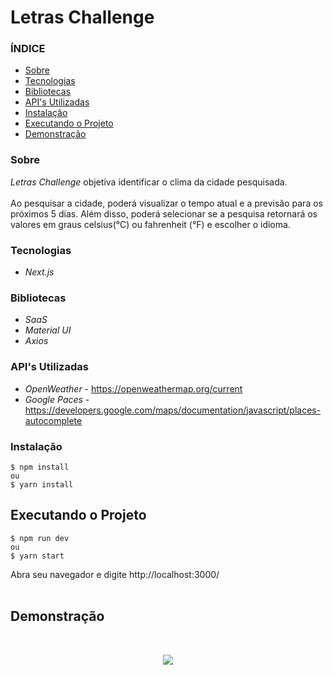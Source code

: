 # Letras Challenge


### ÍNDICE

- [Sobre](#Sobre)
- [Tecnologias](#Tecnologias)
- [Bibliotecas](#Bibliotecas)
- [API's Utilizadas](#API's-Utilizadas)
- [Instalação](#Instalação)
- [Executando o Projeto](#Executando-o-Projeto)
- [Demonstração](#Demonstração)



### Sobre

_Letras Challenge_ objetiva identificar o clima da cidade pesquisada.
<br>
<br>
Ao pesquisar a cidade, poderá visualizar o tempo atual e a previsão para os próximos 5 dias. Além disso, poderá selecionar se a pesquisa retornará os valores em graus celsius(°C) ou fahrenheit (°F) e escolher o idioma.

### Tecnologias

- _Next.js_

### Bibliotecas

- _SaaS_
- _Material UI_
- _Axios_

### API's Utilizadas

- _OpenWeather_ - https://openweathermap.org/current
- _Google Paces_ - https://developers.google.com/maps/documentation/javascript/places-autocomplete

### Instalação

```shell
$ npm install
ou
$ yarn install
```

## Executando o Projeto

```shell
$ npm run dev
ou
$ yarn start
```

Abra seu navegador e digite http://localhost:3000/
<br>
<br>

## Demonstração

<br>
<p align="center"><img src="https://github.com/leorodriguesr/challenge-letras/blob/main/public/challengeLetras.gif" /></p>

<br>
<br>


